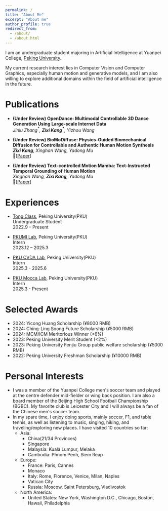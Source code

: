 ```yaml
---
permalink: /
title: "About Me"
excerpt: "About me"
author_profile: true
redirect_from: 
  - /about/
  - /about.html
---
```

I am an undergraduate student majoring in Artificial Intelligence at Yuanpei College, [Peking University](https://english.pku.edu.cn/). 


My current research interest lies in Computer Vision and Computer Graphics, especially human motion and generative models, and I am also willing to explore additional domains within the field of artificial intelligence in the future.

Publications
======
- **(Under Review) OpenDance: Multimodal Controllable 3D Dance Generation Using Large-scale Internet Data**
  <br/>
  _Jinlu Zhang$^{*}$, **Zixi Kang$^{*}$**, Yizhou Wang_

- **(Under Review) BioMoDiffuse: Physics-Guided Biomechanical Diffusion for Controllable and Authentic Human Motion Synthesis**
  <br/>
  _**Zixi Kang**, Xinghan Wang, Yadong Mu_
  <br/>
    📄[[Paper](https://arxiv.org/abs/2503.06151)]

- **(Under Review) Text-controlled Motion Mamba: Text-Instructed Temporal Grounding of Human Motion**
  <br/>
  _Xinghan Wang, **Zixi Kang**, Yadong Mu_
  <br/>
    📄[[Paper](https://arxiv.org/abs/2404.11375)]


Experiences
======
- [Tong Class](https://tongclass.ac.cn/about/), Peking University(PKU)
  <br/>
  Undergraduate Student 
  <br/>
  2022.9 – Present

- [PKUMI Lab](http://www.muyadong.com/index.html), Peking University(PKU)
  <br/>
  Intern 
  <br/>
  2023.12 – 2025.3

- [PKU CVDA Lab](https://cfcs.pku.edu.cn/english/research/researchlabs/237028.htm), Peking University(PKU)
  <br/>
  Intern 
  <br/>
  2025.3 - 2025.6

- [PKU Mocca Lab](https://libliu.info/), Peking University(PKU)
  <br/>
  Intern 
  <br/>
  2025.3 - Present

Selected Awards
======
- 2024: Yicong Huang Scholarship (¥8000 RMB)
- 2024: Ching-Ling Soong Future Scholarship (¥5000 RMB)
- 2024: MCM/ICM Meritorious Winner (<6%)
- 2023: Peking University Merit Student (<2%)
- 2023: Peking University Fenjiu Group public welfare scholarship (¥5000 RMB)
- 2022: Peking University Freshman Scholarship (¥10000 RMB)

Personal Interests
======
- I was a member of the Yuanpei College men's soccer team and played at the centre defender mid-fielder or wing back position. I am also a board member of the Beijing High School Football Championship (BGBC). My favorite club is Leicester City and I will always be a fan of the Chinese men's soccer team.
- In my spare time, I enjoy doing sports, mainly soccer, F1, and table tennis, as well as listening to music, singing, hiking, and traveling/exploring new places. I have visited 10 countries so far:
  - Asia: 
    - China(21/34 Provinces)
    - Singapore
    - Malaysia: Kuala Lumpur, Melaka
    - Cambodia: Phnom Penh, Siem Reap
  - Europe:
    - France: Paris, Cannes
    - Monaco
    - Italy: Rome, Florence, Venice, Milan, Naples
    - Vatican City
    - Russia: Moscow, Saint Petersburg, Vladivostok
  - North America:
    - United States: New York, Washington D.C., Chicago, Boston, Hawaii, Philadelphia

<script type="text/javascript" id="clstr_globe" src="//clustrmaps.com/globe.js?d=3TWJXhDA5vbrmRJyNYU26EBBSJcfUstPGQkRHit4PMk"></script>